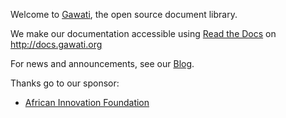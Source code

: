 
Welcome to [Gawati](https://github.com/gawati/gawati.github.io/wiki "Gawati Github Wiki"), the open source document library.

We make our documentation accessible using [Read the Docs](https://readthedocs.org "Read the Docs") on <http://docs.gawati.org>

For news and announcements, see our [Blog](https://www.gawati.org "Blog").

Thanks go to our sponsor:

  - [African Innovation Foundation](http://africaninnovation.org "African Innovation Foundation Website")
